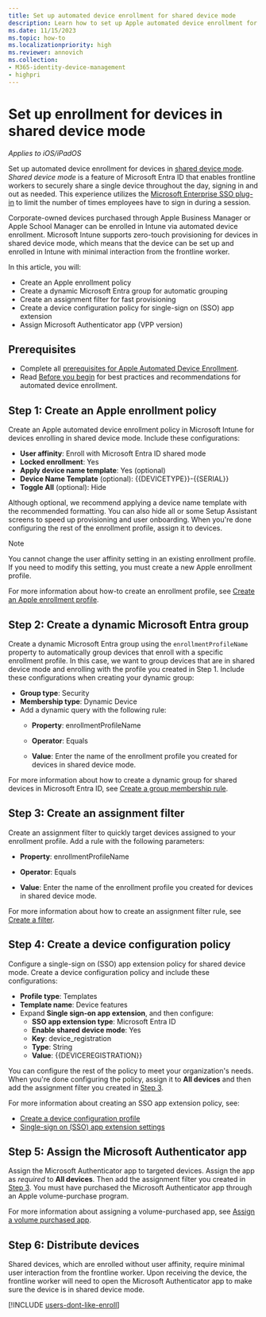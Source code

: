 ```yaml
---
title: Set up automated device enrollment for shared device mode
description: Learn how to set up Apple automated device enrollment for iOS/iPadOS devices in shared device mode, a feature of Microsoft Entra.
ms.date: 11/15/2023
ms.topic: how-to
ms.localizationpriority: high
ms.reviewer: annovich
ms.collection:
- M365-identity-device-management
- highpri
---
```


# Set up enrollment for devices in shared device mode

*Applies to iOS/iPadOS*

Set up automated device enrollment for devices in [shared device mode](/azure/active-directory/develop/msal-ios-shared-devices). *Shared device mode* is a feature of Microsoft Entra ID that enables frontline workers to securely share a single device throughout the day, signing in and out as needed. This experience utilizes the [Microsoft Enterprise SSO plug-in](../configuration/use-enterprise-sso-plug-in-ios-ipados-with-intune.md) to limit the number of times employees have to sign in during a session.

Corporate-owned devices purchased through Apple Business Manager or Apple School Manager can be enrolled in Intune via automated device enrollment.  Microsoft Intune supports zero-touch provisioning for devices in shared device mode, which means that the device can be set up and enrolled in Intune with minimal interaction from the frontline worker.

In this article, you will:

* Create an Apple enrollment policy
* Create a dynamic Microsoft Entra group for automatic grouping
* Create an assignment filter for fast provisioning
* Create a device configuration policy for single-sign on (SSO) app extension
* Assign Microsoft Authenticator app (VPP version)


## Prerequisites 



* Complete all [prerequisites for Apple Automated Device Enrollment](device-enrollment-program-enroll-ios.md#prerequisites).
* Read [Before you begin](device-enrollment-program-enroll-ios.md#before-you-begin) for best practices and recommendations for automated device enrollment.


## Step 1: Create an Apple enrollment policy
Create an Apple automated device enrollment policy in Microsoft Intune for devices enrolling in shared device mode. Include these configurations:
* **User affinity**: Enroll with Microsoft Entra ID shared mode
* **Locked enrollment**: Yes
* **Apply device name template**: Yes (optional)
* **Device Name Template** (optional): {{DEVICETYPE}}-{{SERIAL}}
* **Toggle All** (optional): Hide

 Although optional, we recommend applying a device name template with the recommended formatting. You can also hide all or some Setup Assistant screens to speed up provisioning and user onboarding. When you're done configuring the rest of the enrollment profile, assign it to devices.


  > [!NOTE]
  > You cannot change the user affinity setting in an existing enrollment profile. If you need to modify this setting, you must create a new Apple enrollment profile.

 For more information about how-to create an enrollment profile, see [Create an Apple enrollment profile](device-enrollment-program-enroll-ios.md#create-an-apple-enrollment-profile).  


<a name='step-2-create-a-dynamic-azure-ad-group'></a>

## Step 2: Create a dynamic Microsoft Entra group

Create a dynamic Microsoft Entra group using the `enrollmentProfileName` property to automatically group devices that enroll with a specific enrollment profile. In this case, we want to group devices that are in shared device mode and enrolling with the profile you created in Step 1. Include these configurations when creating your dynamic group:  

* **Group type**: Security
* **Membership type**: Dynamic Device
* Add a dynamic query with the following rule:
    * **Property**: enrollmentProfileName
    * **Operator**: Equals

    * **Value**: Enter the name of the enrollment profile you created for devices in shared device mode. 


For more information about how to create a dynamic group for shared devices in Microsoft Entra ID, see [Create a group membership rule](/azure/active-directory/enterprise-users/groups-create-rule#to-create-a-group-membership-rule).

## Step 3: Create an assignment filter


Create an assignment filter to quickly target devices assigned to your enrollment profile. Add a rule with the following parameters:   
* **Property**: enrollmentProfileName  

* **Operator**: Equals
* **Value**: Enter the name of the enrollment profile you created for devices in shared device mode.

For more information about how to create an assignment filter rule, see [Create a filter](../fundamentals/filters.md#prerequisites).

## Step 4: Create a device configuration policy
Configure a single-sign on (SSO) app extension policy for shared device mode. Create a device configuration policy and include these configurations:
* **Profile type**: Templates
* **Template name**: Device features
* Expand **Single sign-on app extension**, and then configure:
    * **SSO app extension type**: Microsoft Entra ID
    * **Enable shared device mode**: Yes
    * **Key**: device_registration
    * **Type**: String
    * **Value**: {{DEVICEREGISTRATION}}

You can configure the rest of the policy to meet your organization's needs. When you're done configuring the policy, assign it to **All devices** and then add the assignment filter you created in [Step 3](#step-3-create-an-assignment-filter).

For more information about creating an SSO app extension policy, see:
* [Create a device configuration profile](../configuration/device-features-configure.md#create-the-profile)
* [Single-sign on (SSO) app extension settings](../configuration/device-features-configure.md#single-sign-on-sso)

## Step 5: Assign the Microsoft Authenticator app
Assign the Microsoft Authenticator app to targeted devices. Assign the app as *required* to **All devices**. Then add the assignment filter you created in [Step 3](#step-3-create-an-assignment-filter). You must have purchased the Microsoft Authenticator app through an Apple volume-purchase program.

For more information about assigning a volume-purchased app, see [Assign a volume purchased app](../apps/vpp-apps-ios.md#assign-a-volume-purchased-app).

## Step 6: Distribute devices

Shared devices, which are enrolled without user affinity, require minimal user interaction from the frontline worker. Upon receiving the device, the frontline worker will need to open the Microsoft Authenticator app to make sure the device is in shared device mode.

[!INCLUDE [users-dont-like-enroll](../includes/users-dont-like-enroll.md)]
